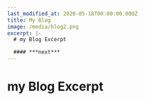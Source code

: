 ```yaml
---
last_modified_at: 2020-05-18T00:00:00.000Z
title: My Blog
image: /media/blog2.png
excerpt: |-
  # my Blog Excerpt

  #### ***next***
---
```

# my Blog Excerpt